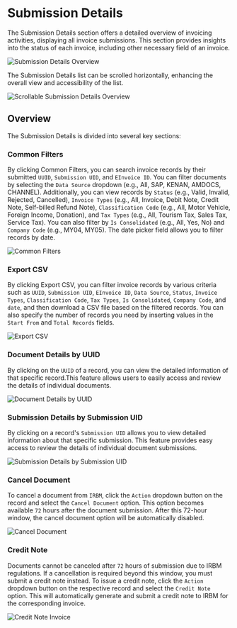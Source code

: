 # Submission Details

The Submission Details section offers a detailed overview of invoicing activities, displaying all invoice submissions. This section provides insights into the status of each invoice, including other necessary field of an invoice. 


![Submission Details Overview](../_media/submissionDetails1.png)

The Submission Details list can be scrolled horizontally, enhancing the overall view and accessibility of the list.

![Scrollable Submission Details Overview](../_media/submissionDetails4.png)


## Overview

The Submission Details is divided into several key sections:


### Common Filters

By clicking Common Filters, you can search invoice records by their submitted `UUID`, `Submission UID`, and `EInvoice ID`. You can filter documents by selecting the `Data Source` dropdown (e.g., All, SAP, KENAN, AMDOCS, CHANNEL). Additionally, you can view records by `Status` (e.g., Valid, Invalid, Rejected, Cancelled), `Invoice Types` (e.g., All, Invoice, Debit Note, Credit Note, Self-billed Refund Note), `Classification Code` (e.g., All, Motor Vehicle, Foreign Income, Donation), and `Tax Types` (e.g., All, Tourism Tax, Sales Tax, Service Tax). You can also filter by `Is Consolidated` (e.g., All, Yes, No) and `Company Code` (e.g., MY04, MY05). The date picker field allows you to filter records by date.

![Common Filters](../_media/submissionDetails5.png)


### Export CSV

By clicking Export CSV, you can filter invoice records by various criteria such as `UUID`, `Submission UID`, `EInvoice ID`, `Data Source`, `Status`, `Invoice Types`, `Classification Code`, `Tax Types`, `Is Consolidated`, `Company Code`, and `date`, and then download a CSV file based on the filtered records. You can also specify the number of records you need by inserting values in the `Start From` and `Total Records` fields.

![Export CSV](../_media/submissionDetails7.png)



### Document Details by UUID

By clicking on the `UUID` of a record, you can view the detailed information of that specific record.This feature allows users to easily access and review the details of individual documents.


![Document Details by UUID](../_media/submissionDetails2.png)


### Submission Details by Submission UID

By clicking on a record's `Submission UID` allows you to view detailed information about that specific submission. This feature provides easy access to review the details of individual document submissions.


![Submission Details by Submission UID](../_media/submissionDetails3.png)


### Cancel Document

To cancel a document from `IRBM`, click the `Action` dropdown button on the record and select the `Cancel Document` option. This option becomes available `72` hours after the document submission. After this 72-hour window, the cancel document option will be automatically disabled.

![Cancel Document](../_media/submissionDetails9.png)


### Credit Note

Documents cannot be canceled after `72` hours of submission due to IRBM regulations. If a cancellation is required beyond this window, you must submit a credit note instead. To issue a credit note, click the `Action` dropdown button on the respective record and select the `Credit Note` option. This will automatically generate and submit a credit note to IRBM for the corresponding invoice.

![Credit Note Invoice](../_media/submissionDetails8.png)